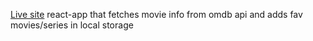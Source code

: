 [Live site](https://movie-inform-app.netlify.app/)
react-app that fetches movie info from omdb api and adds fav movies/series in local storage

